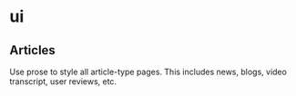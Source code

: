 # ui


## Articles
Use prose to style all article-type pages. This includes news, blogs, video transcript, user reviews, etc.
